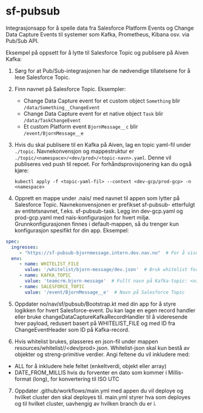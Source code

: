 # sf-pubsub

Integrasjonsapp for å speile data fra Salesforce Platform Events og Change Data Capture Events til systemer som Kafka, Prometheus, Kibana osv. via Pub/Sub API.

Eksempel på oppsett for å lytte til Salesforce Topic og publisere på Aiven Kafka:

1. Sørg for at Pub/Sub-integrasjonen har de nødvendige tillatelsene for å lese Salesforce Topic.

2. Finn navnet på Salesforce Topic. Eksempler:
   - Change Data Capture event for et custom object `Something` blir `/data/Something__ChangeEvent`
   - Change Data Capture event for et native object `Task` blir `/data/TaskChangeEvent`
   - Et custom Platform event `BjornMessage__c` blir `/event/BjornMessage__e`

3. Hvis du skal publisere til en Kafka på Aiven, lag en topic yaml-fil under `./topic`.
   Navnekonvensjon og mappestruktur er `./topic/<namespace>/<dev/prod>/<topic-navn>.yaml`. Denne vil publiseres ved push til repoet.
   For forhåndsprovisjonering kan du også kjøre:
   ```shell
   kubectl apply -f <topic-yaml-fil> --context <dev-gcp/prod-gcp> -n <namespace>
    ```

4. Opprett en mappe under .nais/ med navnet til appen som lytter på Salesforce Topic. Navnekonvensjonen er prefikset sf-pubsub- etterfulgt av entitetsnavnet, f.eks. sf-pubsub-task. Legg inn dev-gcp.yaml og prod-gcp.yaml med nais-konfigurasjon for hvert miljø. Grunnkonfigurasjonen finnes i default-mappen, så du trenger kun konfigurasjon spesifikt for din app. Eksempel:

 ```yaml
spec:
   ingresses:
      - "https://sf-pubsub-bjornmessage.intern.dev.nav.no"  # For å visuelt se whitelist-effekten i browser under /gui
   env:
      - name: WHITELIST_FILE
        value: '/whitelist/bjorn-message/dev.json'  # Bruk whitelist for å redusere event før videresending
      - name: KAFKA_TOPIC
        value: 'teamcrm.bjorn-message'  # Fullt navn på Kafka-topic: <namespace>.<topic-name>
      - name: SALESFORCE_TOPIC
        value: '/event/BjornMessage__e'  # Navn på Salesforce Topic
 ```

5. Oppdater no/nav/sf/pubsub/Bootstrap.kt med din app for å styre logikken for hvert Salesforce-event. Du kan lage en egen record handler eller bruke changeDataCaptureKafkaRecordHandler til å videresende hver payload, redusert basert på WHITELIST_FILE og med ID fra ChangeEventHeader som ID på Kafka-record.

6. Hvis whitelist brukes, plasseres en json-fil under mappen resources/whitelist/<entity-navn>/<dev/prod>.json. Whitelist-json
skal kun bestå av objekter og streng-primitive verdier. Angi feltene du vil inkludere med:

 - ALL for å inkludere hele feltet (enkeltverdi, objekt eller array)
 - DATE_FROM_MILLIS hvis du forventer en dato som kommer i Millis-format (long), for konvertering til ISO UTC

7. Oppdater .github/workflows/main.yml med appen du vil deploye og hvilket cluster den skal deployes til. main.yml styrer hva som deployes og til hvilket cluster, uavhengig av hvilken branch du er i.
